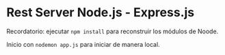 # Rest Server Node.js - Express.js

Recordatorio: ejecutar ```npm install``` para reconstruir los módulos de Noode.

Inicio con ``` nodemon app.js ``` para iniciar de manera local.